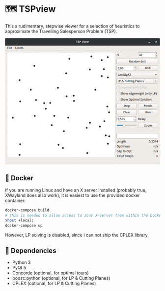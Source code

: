 # :world_map: TSPview

This a rudimentary, stepwise viewer for a selection of heuristics to
approximate the Travelling Salesperson Problem (TSP).

![example](tsp.gif)

## :whale: Docker

If you are running Linux and have an X server installed (probably true, XWayland does also work), it is easiest to use the provided docker container:

```bash
docker-compose build
# this is needed to allow access to zour X-server from within the Docker container
xhost +local:
docker-compose up
```

However, LP solving is disabled, since I can not ship the CPLEX library.

## :herb: Dependencies

* Python 3
* PyQt 5
* Concorde (optional, for optimal tours)
* boost::python (optional, for LP & Cutting Planes)
* CPLEX (optional, for LP & Cutting Planes)
